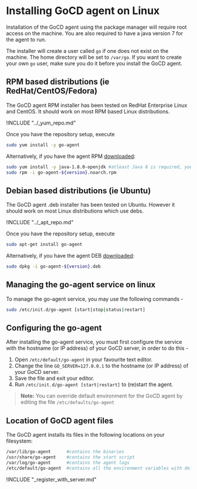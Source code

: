 # Installing GoCD agent on Linux

<!-- toc -->

Installation of the GoCD agent using the package manager will require root access on the machine. You are also required to have a java version 7 for the agent to run.

The installer will create a user called ```go``` if one does not exist on the machine. The home directory will be set to ```/var/go```. If you want to create your own ```go``` user, make sure you do it before you install the GoCD agent.

## RPM based distributions (ie RedHat/CentOS/Fedora)

The GoCD agent RPM installer has been tested on RedHat Enterprise Linux and CentOS. It should work on most RPM based Linux distributions.

!INCLUDE "../_yum_repo.md"

Once you have the repository setup, execute

``` bash
sudo yum install -y go-agent
```

Alternatively, if you have the agent RPM [downloaded](https://www.gocd.io/download):

``` bash
sudo yum install -y java-1.8.0-openjdk #atleast Java 8 is required, you may use other jre/jdk if you prefer
sudo rpm -i go-agent-${version}.noarch.rpm
```

## Debian based distributions (ie Ubuntu)

The GoCD agent .deb installer has been tested on Ubuntu. However it should work on most Linux distributions which use debs.

!INCLUDE "../_apt_repo.md"

Once you have the repository setup, execute

``` bash
sudo apt-get install go-agent
```

Alternatively, if you have the agent DEB [downloaded](https://www.gocd.io/download):

```bash
sudo dpkg -i go-agent-${version}.deb
```

## Managing the go-agent service on linux

To manage the go-agent service, you may use the following commands -

```bash
sudo /etc/init.d/go-agent [start|stop|status|restart]
```

## Configuring the go-agent

After installing the go-agent service, you must first configure the service with the hostname (or IP address) of your GoCD server, in order to do this -

1.  Open ```/etc/default/go-agent``` in your favourite text editor.
2.  Change the line ```GO_SERVER=127.0.0.1``` to the hostname (or IP address) of your GoCD server.
3.  Save the file and exit your editor.
4.  Run ```/etc/init.d/go-agent [start|restart]``` to (re)start the agent.

> **Note:** You can override default environment for the GoCD agent by editing the file ```/etc/defaults/go-agent```

## Location of GoCD agent files

The GoCD agent installs its files in the following locations on your filesystem:

```bash
/var/lib/go-agent      #contains the binaries
/usr/share/go-agent    #contains the start script
/var/log/go-agent      #contains the agent logs
/etc/default/go-agent  #contains all the environment variables with default values. These variable values can be changed as per requirement
```

!INCLUDE "_register_with_server.md"
